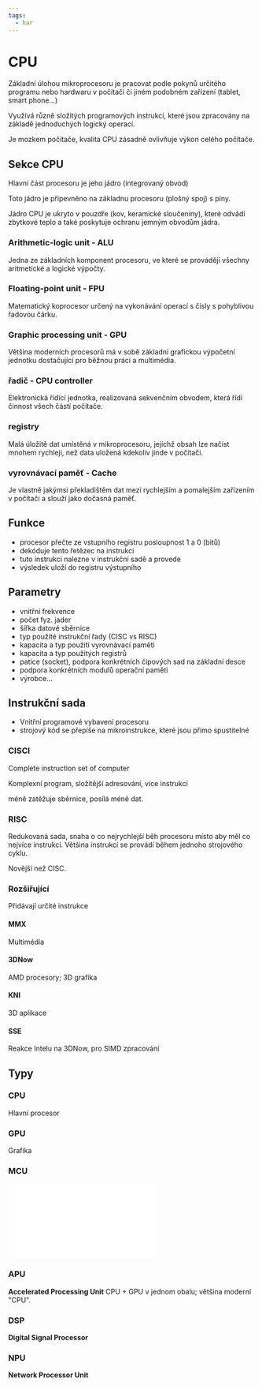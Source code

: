 ```yaml
---
tags:
  - har
---
```

# CPU
Základní úlohou mikroprocesoru je pracovat podle pokynů určitého programu nebo hardwaru v počítači či jiném podobném zařízení (tablet, smart phone...)

Využívá různě složitých programových instrukcí, které jsou zpracovány na základě jednoduchých logický operací.

Je mozkem počítače, kvalita CPU zásadně ovlivňuje výkon celého počítače.

## Sekce CPU
Hlavní část procesoru je jeho jádro (integrovaný obvod)

Toto jádro je připevněno na základnu procesoru (plošný spoj) s piny.

Jádro CPU je ukryto v pouzdře (kov, keramické sloučeniny), které odvádí zbytkové teplo a také poskytuje ochranu jemným obvodům jádra.

### Arithmetic-logic unit - ALU
Jedna ze základních komponent procesoru, ve které se provádějí všechny aritmetické a logické výpočty.
### Floating-point unit - FPU
Matematický koprocesor určený na vykonávání operací s čísly s pohyblivou řadovou čárku.
### Graphic processing unit - GPU
Většina moderních procesorů má v sobě základní grafickou výpočetní jednotku dostačující pro běžnou práci a multimédia.
### řadič - CPU controller
Elektronická řídící jednotka, realizovaná sekvenčním obvodem, která řídí činnost všech částí počítače.
### registry
Malá úložitě dat umístěná v mikroprocesoru, jejichž obsah lze načíst mnohem rychleji, než data uložená kdekoliv jinde v počítači.
### vyrovnávací paměť - Cache
Je vlastně jakýmsi překladištěm dat mezi rychlejším a pomalejším zařízením v počítači a slouží jako dočasná paměť.

## Funkce
- procesor přečte ze vstupního registru posloupnost 1 a 0 (bitů)
- dekóduje tento řetězec na instrukci
- tuto instrukci nalezne v instrukční sadě a provede
- výsledek uloží do registru výstupního

## Parametry
- vnitřní frekvence
- počet fyz. jader
- šířka datové sběrnice
- typ použité instrukční řady (CISC vs RISC)
- kapacita a typ použití vyrovnávací paměti
- kapacita a typ použitých registrů
- patice (socket), podpora konkrétních čipových sad na základní desce
- podpora konkrétních modulů operační paměti
- výrobce...

## Instrukční sada
- Vnitřní programové vybavení procesoru
- strojový kód se přepíše na mikroinstrukce, které jsou přímo spustitelné

### CISCI
Complete instruction set of computer

Komplexní program, složitější adresování, více instrukcí

méně zatěžuje sběrnice, posílá méně dat.

### RISC
Redukovaná sada, snaha o co nejrychlejší běh procesoru místo aby měl co nejvíce instrukcí. Většina instrukcí se provádí během jednoho strojového cyklu.

Novější než CISC.

### Rozšiřující

Přidávají určité instrukce

#### MMX
Multimédia
#### 3DNow
AMD procesory; 3D grafika
#### KNI
3D aplikace
#### SSE
Reakce Intelu na 3DNow, pro SIMD zpracování

## Typy

### CPU
Hlavní procesor
### GPU
Grafika
### MCU
![Micro Controller Unit](./Micro%20Controller%20Unit.md)
### APU
**Accelerated Processing Unit**
CPU + GPU v jednom obalu; většina moderní "CPU".
### DSP
**Digital Signal Processor**
### NPU
**Network Processor Unit**